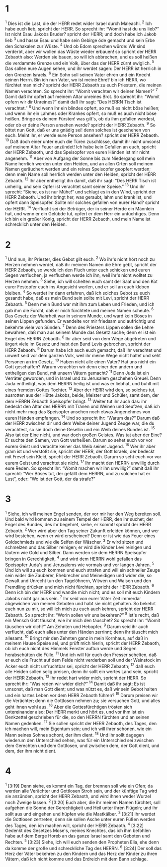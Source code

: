 # 1 
<sup>1</sup> Dies ist die Last, die der HERR redet wider Israel durch Maleachi. <sup>2</sup> Ich habe euch lieb, spricht der HERR. So sprecht ihr: “Womit hast du uns lieb?” Ist nicht Esau Jakobs Bruder? spricht der HERR; und doch habe ich Jakob lieb <sup>3</sup> und hasse Esau und habe sein Gebirge öde gemacht und sein Erbe den Schakalen zur Wüste. <sup>4</sup> Und ob Edom sprechen würde: Wir sind verderbt, aber wir wollen das Wüste wieder erbauen! so spricht der HERR Zebaoth also: Werden sie bauen, so will ich abbrechen, und es soll heißen die verdammte Grenze und ein Volk, über das der HERR zürnt ewiglich. <sup>5</sup> Das sollen eure Augen sehen, und ihr werdet sagen: Der HERR ist herrlich in den Grenzen Israels. <sup>6</sup> Ein Sohn soll seinen Vater ehren und ein Knecht seinen Herrn. Bin ich nun Vater, wo ist meine Ehre? bin ich HERR, wo fürchtet man mich? spricht der HERR Zebaoth zu euch Priestern, die meinen Namen verachten. So sprecht ihr: “Womit verachten wir deinen Namen?” <sup>7</sup> Damit daß ihr opfert auf meinem Altar unreines Brot. So sprecht ihr: “Womit opfern wir dir Unreines?” damit daß ihr sagt: “Des HERRN Tisch ist verachtet.” <sup>8</sup> Und wenn ihr ein blindes opfert, so muß es nicht böse heißen; und wenn ihr ein Lahmes oder Krankes opfert, so muß es auch nicht böse heißen. Bringe es deinem Fürsten! was gilt's, ob du ihm gefallen werdest, oder ob er deine Person ansehen werde? spricht der HERR Zebaoth. <sup>9</sup> So bittet nun Gott, daß er uns gnädig sei! denn solches ist geschehen von euch. Meint ihr, er werde eure Person ansehen? spricht der HERR Zebaoth. <sup>10</sup> Daß doch einer unter euch die Türen zuschlösse, damit ihr nicht umsonst auf meinem Altar Feuer anzündet! Ich habe kein Gefallen an euch, spricht der HERR Zebaoth, und das Speisopfer von euren Händen ist mir nicht angenehm. <sup>11</sup> Aber von Aufgang der Sonne bis zum Niedergang soll mein Name herrlich werden unter den Heiden, und an allen Orten soll meinem Namen geräuchert werden und ein reines Speisopfer geopfert werden; denn mein Name soll herrlich werden unter den Heiden, spricht der HERR Zebaoth. <sup>12</sup> Ihr aber entheiligt ihn damit, daß ihr sagt: “Des HERR Tisch ist unheilig, und sein Opfer ist verachtet samt seiner Speise.” <sup>13</sup> Und ihr sprecht: “Siehe, es ist nur Mühe!” und schlagt es in den Wind, spricht der HERR Zebaoth. Und ihr bringt her, was geraubt, lahm und krank ist, und opfert dann Speisopfer. Sollte mir solches gefallen von eurer Hand? spricht der HERR. <sup>14</sup> Verflucht sei der Betrüger, der in seiner Herde ein Männlein hat, und wenn er ein Gelübde tut, opfert er dem Herr ein untüchtiges. Denn ich bin ein großer König, spricht der HERR Zebaoth, und mein Name ist schrecklich unter den Heiden. 

# 2 
<sup>1</sup> Und nun, ihr Priester, dies Gebot gilt euch. <sup>2</sup> Wo ihr's nicht hört noch zu Herzen nehmen werdet, daß ihr meinem Namen die Ehre gebt, spricht der HERR Zebaoth, so werde ich den Fluch unter euch schicken und euren Segen verfluchen, ja verfluchen werde ich ihn, weil ihr's nicht wolltet zu Herzen nehmen. <sup>3</sup> Siehe, ich will schelten euch samt der Saat und den Kot eurer Festopfer euch ins Angesicht werfen, und er soll an euch kleben bleiben. <sup>4</sup> So werdet ihr dann erfahren, daß ich solches Gebot zu euch gesandt habe, daß es mein Bund sein sollte mit Levi, spricht der HERR Zebaoth. <sup>5</sup> Denn mein Bund war mit ihm zum Leben und Frieden, und ich gab ihm die Furcht, daß er mich fürchtete und meinen Namen scheute. <sup>6</sup> Das Gesetz der Wahrheit war in seinem Munde, und ward kein Böses in seinen Lippen gefunden. Er wandelte vor mir friedsam und aufrichtig und bekehrte viele von Sünden. <sup>7</sup> Denn des Priesters Lippen sollen die Lehre bewahren, daß man aus seinem Munde das Gesetz suche; denn er ist ein Engel des HERRN Zebaoth. <sup>8</sup> Ihr aber seid von dem Wege abgetreten und ärgert viele im Gesetz und habt den Bund Levis gebrochen, spricht der HERR Zebaoth. <sup>9</sup> Darum habe ich auch euch gemacht, daß ihr verachtet und unwert seid vor dem ganzen Volk, weil ihr meine Wege nicht haltet und seht Personen an im Gesetz. <sup>10</sup> Haben nicht alle einen Vater? Hat uns nicht ein Gott geschaffen? Warum verachten wir denn einer den andern und entheilgen den Bund, mit unsern Vätern gemacht? <sup>11</sup> Denn Juda ist ein Verräter geworden, und in Israel und zu Jerusalem geschehen Greuel. Denn Juda entheiligt, was dem HERRN heilig ist und was er liebhat, und buhlt mit eines fremden Gottes Tochter. <sup>12</sup> Aber der HERR wird den, so solches tut, ausrotten aus der Hütte Jakobs, beide, Meister und Schüler, samt dem, der dem HERRN Zebaoth Speisopfer bringt. <sup>13</sup> Weiter tut ihr auch das: ihr bedeckt den Altar des HERRN mit Tränen und Weinen und Seufzen, daß ich nicht mehr mag das Speisopfer ansehen noch etwas Angenehmes von euren Händen empfangen. <sup>14</sup> Und so sprecht ihr: “Warum das?” Darum daß der HERR zwischen dir und dem Weibe deiner Jugend Zeuge war, die du verachtest, so sie doch deine Gesellin und ein Weib deines Bundes ist. <sup>15</sup> Also tat der Eine nicht, und war doch großen Geistes. Was tat aber der Eine? Er suchte den Samen, von Gott verheißen. Darum so sehet euch vor vor eurem Geist und verachte keiner das Weib seiner Jugend. <sup>16</sup> Wer ihr aber gram ist und verstößt sie, spricht der HERR, der Gott Israels, der bedeckt mit Frevel sein Kleid, spricht der HERR Zebaoth. Darum so seht euch vor vor eurem Geist und verachtet sie nicht. <sup>17</sup> Ihr macht den HERRN unwillig durch eure Reden. So sprecht ihr: “Womit machen wir ihn unwillig?” damit daß ihr sprecht: “Wer Böses tut, der gefällt dem HERRN, und zu solchen hat er Lust”, oder: “Wo ist der Gott, der da strafe?” 

# 3 
<sup>1</sup> Siehe, ich will meinen Engel senden, der vor mir her den Weg bereiten soll. Und bald wird kommen zu seinem Tempel der HERR, den ihr suchet; der Engel des Bundes, des ihr begehret, siehe, er kommt! spricht der HERR Zebaoth. <sup>2</sup> Wer wird aber den Tag seiner Zukunft erleiden können, und wer wird bestehen, wenn er wird erscheinen? Denn er ist wie das Feuer eines Goldschmieds und wie die Seifen der Wäscher. <sup>3</sup> Er wird sitzen und schmelzen und das Silber reinigen; er wird die Kinder Levi reinigen und läutern wie Gold und Silber. Dann werden sie dem HERRN Speisopfer bringen in Gerechtigkeit, <sup>4</sup> und wird dem HERRN wohl gefallen das Speisopfer Juda's und Jerusalems wie vormals und vor langen Jahren. <sup>5</sup> Und ich will zu euch kommen und euch strafen und will ein schneller Zeuge sein wider die Zauberer, Ehebrecher und Meineidigen und wider die, so Gewalt und Unrecht tun den Tagelöhnern, Witwen und Waisen und den Fremdling drücken und mich nicht fürchten, spricht der HERR Zebaoth. <sup>6</sup> Denn ich bin der HERR und wandle mich nicht; und es soll mit euch Kindern Jakobs nicht gar aus sein. <sup>7</sup> Ihr seid von eurer Väter Zeit immerdar abgewichen von meinen Geboten und habt sie nicht gehalten. So bekehrt euch nun zu mir, so will ich mich zu euch auch kehren, spricht der HERR Zebaoth. So sprecht ihr: “Worin sollen wir uns bekehren?” <sup>8</sup> Ist's recht, daß ein Mensch Gott täuscht, wie ihr mich den täuschet? So sprecht ihr: “Womit täuschen wir dich?” Am Zehnten und Hebopfer. <sup>9</sup> Darum seid ihr auch verflucht, daß euch alles unter den Händen zerrinnt; denn ihr täuscht mich allesamt. <sup>10</sup> Bringt mir den Zehnten ganz in mein Kornhaus, auf daß in meinem Hause Speise sei, und prüft mich hierin, spricht der HERR Zebaoth, ob ich euch nicht des Himmels Fenster auftun werde und Segen herabschütten die Fülle. <sup>11</sup> Und ich will für euch den Fresser schelten, daß er euch die Frucht auf dem Felde nicht verderben soll und der Weinstock im Acker euch nicht unfruchtbar sei, spricht der HERR Zebaoth; <sup>12</sup> daß euch alle Heiden sollen selig preisen, denn ihr sollt ein wertes Land sein, spricht der HERR Zebaoth. <sup>13</sup> Ihr redet hart wider mich, spricht der HERR. So sprecht ihr: “Was reden wir wider dich?” <sup>14</sup> Damit daß ihr sagt: Es ist umsonst, daß man Gott dient; und was nützt es, daß wir sein Gebot halten und ein hartes Leben vor dem HERR Zebaoth führen? <sup>15</sup> Darum preisen wir die Verächter; denn die Gottlosen nehmen zu; sie versuchen Gott, und alles geht ihnen wohl aus. <sup>16</sup> Aber die Gottesfürchtigen trösten sich untereinander also: Der HERR merkt und hört es, und vor ihm ist ein Denkzettel geschrieben für die, so den HERRN fürchten und an seinen Namen gedenken. <sup>17</sup> Sie sollen spricht der HERR Zebaoth, des Tages, den ich machen will, mein Eigentum sein; und ich will ihrer schonen, wie ein Mann seines Sohnes schont, der ihm dient. <sup>18</sup> Und ihr sollt dagegen wiederum den Unterschied sehen, was für ein Unterschied sei zwischen dem Gerechten und dem Gottlosen, und zwischen dem, der Gott dient, und dem, der ihm nicht dient. 

# 4 
<sup>1</sup> [3:19] Denn siehe, es kommt ein Tag, der brennen soll wie ein Ofen; da werden alle Verächter und Gottlosen Stroh sein, und der künftige Tag wird sie anzünden, spricht der HERR Zebaoth, und wird ihnen weder Wurzel noch Zweige lassen. <sup>2</sup> [3:20] Euch aber, die ihr meinen Namen fürchtet, soll aufgehen die Sonne der Gerechtigkeit und Heil unter ihren Flügeln; und ihr sollt aus und eingehen und hüpfen wie die Mastkälber. <sup>3</sup> [3:21] Ihr werdet die Gottlosen zertreten; denn sie sollen Asche unter euren Füßen werden des Tages, den ich machen will, spricht der HERR Zebaoth. <sup>4</sup> [3:22] Gedenkt des Gesetzes Mose's, meines Knechtes, das ich ihm befohlen habe auf dem Berge Horeb an das ganze Israel samt den Geboten und Rechten. <sup>5</sup> [3:23] Siehe, ich will euch senden den Propheten Elia, ehe denn da komme der große und schreckliche Tag des HERRN. <sup>6</sup> [3:24] Der soll das Herz der Väter bekehren zu den Kindern und das Herz der Kinder zu ihren Vätern, daß ich nicht komme und das Erdreich mit dem Bann schlage. 